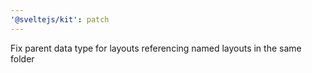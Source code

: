 ```yaml
---
'@sveltejs/kit': patch
---
```


Fix parent data type for layouts referencing named layouts in the same folder
